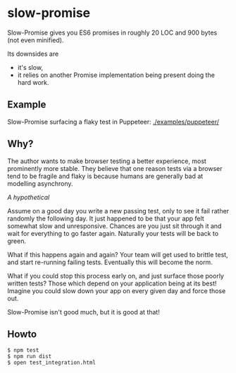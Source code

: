 # slow-promise
Slow-Promise gives you ES6 promises in roughly 20 LOC and 900 bytes (not even minified).

Its downsides are

* it's slow,
* it relies on another Promise implementation being present doing the hard work.

## Example

Slow-Promise surfacing a flaky test in Puppeteer: [./examples/puppeteer/](./examples/puppeteer/)

## Why?

The author wants to make browser testing a better experience, most prominently
more stable. They believe that one reason tests via a browser tend to be fragile
and flaky is because humans are generally bad at modelling asynchrony.

*A hypothetical*

Assume on a good day you write a new passing test, only to see it fail rather
randomly the following day. It just happened to be that your app felt
somewhat slow and unresponsive. Chances are you just sit through it and wait for
everything to go faster again. Naturally your tests will be back to green.

What if this happens again and again? Your team will get used to brittle test,
and start re-running failing tests. Eventually this will become the norm.

What if you could stop this process early on, and just surface those poorly
written tests? Those which depend on your application being at its best!
Imagine you could slow down your app on every given day and force those out.

Slow-Promise isn't good much, but it is good at that!

## Howto

    $ npm test
    $ npm run dist
    $ open test_integration.html
